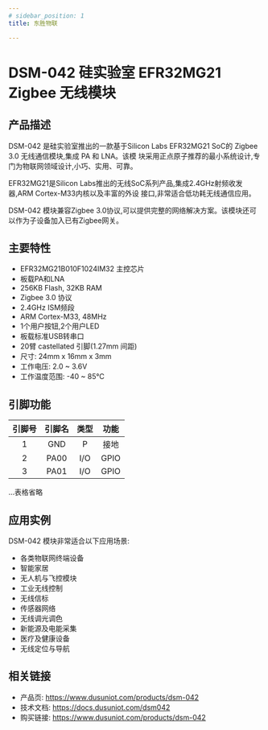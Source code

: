 ```yaml
---
# sidebar_position: 1
title: 东胜物联

---
```


# DSM-042 硅实验室 EFR32MG21 Zigbee 无线模块

## 产品描述

DSM-042 是硅实验室推出的一款基于Silicon Labs EFR32MG21 SoC的 Zigbee 3.0 无线通信模块,集成 PA 和 LNA。该模 块采用正点原子推荐的最小系统设计,专门为物联网领域设计,小巧、实用、可靠。

EFR32MG21是Silicon Labs推出的无线SoC系列产品,集成2.4GHz射频收发器,ARM Cortex-M33内核以及丰富的外设 接口,非常适合低功耗无线通信应用。

DSM-042 模块兼容Zigbee 3.0协议,可以提供完整的网络解决方案。该模块还可以作为子设备加入已有Zigbee网关。

## 主要特性

- EFR32MG21B010F1024IM32 主控芯片
- 板载PA和LNA  
- 256KB Flash, 32KB RAM
- Zigbee 3.0 协议
- 2.4GHz ISM频段
- ARM Cortex-M33, 48MHz
- 1个用户按钮,2个用户LED
- 板载标准USB转串口
- 20臂 castellated 引脚(1.27mm 间距) 
- 尺寸: 24mm x 16mm x 3mm
- 工作电压: 2.0 ~ 3.6V  
- 工作温度范围: -40 ~ 85°C

## 引脚功能

| 引脚号 | 引脚名 | 类型 | 功能 |
|:-:|:-:|:-:|:-:|
| 1 | GND | P | 接地 |
| 2 | PA00 | I/O | GPIO |
| 3 | PA01 | I/O | GPIO |

...表格省略

## 应用实例

DSM-042 模块非常适合以下应用场景:

- 各类物联网终端设备
- 智能家居  
- 无人机与飞控模块
- 工业无线控制
- 无线信标
- 传感器网络
- 无线调光调色
- 新能源及电能采集
- 医疗及健康设备
- 无线定位与导航

## 相关链接

- 产品页: https://www.dusuniot.com/products/dsm-042
- 技术文档: https://docs.dusuniot.com/dsm042  
- 购买链接: https://www.dusuniot.com/products/dsm-042
